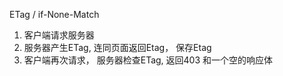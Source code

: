 ETag / if-None-Match

1. 客户端请求服务器
2. 服务器产生ETag, 连同页面返回Etag， 保存Etag
3. 客户端再次请求， 服务器检查ETag, 返回403 和一个空的响应体

